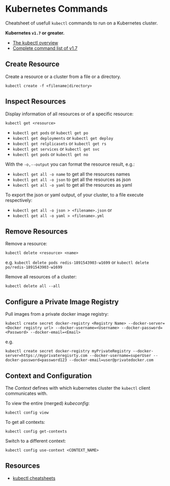 # Kubernetes Commands
Cheatsheet of usefull `kubectl` commands to run on a Kubernetes cluster.

**Kubernetes `v1.7` or greater.**

 - [The kubectl overview](https://kubernetes.io/docs/user-guide/kubectl-overview/)
 - [Complete command list of v1.7](https://kubernetes.io/docs/user-guide/kubectl/v1.7/)

## Create Resource
Create a resource or a cluster from a file or a directory.

```
kubectl create -f <filename|directory>
```

## Inspect Resources
Display information of all resources or of a specific resource:

```
kubectl get <resource>
```

 - `kubectl get pods` or `kubectl get po`
 - `kubectl get deployments` or `kubectl get deploy`
 - `kubectl get relplicasets` or `kubectl get rs`
 - `kubectl get services` or `kubectl get svc`
 - `kubectl get pods` or `kubectl get no`

With the `-o,--output` you can format the resource result, e.g.:
 - `kubectl get all -o name` to get all the resources names
 - `kubectl get all -o json` to get all the resources as json
 - `kubectl get all -o yaml` to get all the resources as yaml

To export the json or yaml output, of your cluster, to a file execute respectively:
 - `kubectl get all -o json > <filename>.json` or
 - `kubectl get all -o yaml > <filename>.yml`

## Remove Resources
Remove a resource:

```
kubectl delete <resource> <name>
```

e.g.
`kubectl delete pods redis-1891543903-w1699` or `kubectl delete po/redis-1891543903-w1699`

Remove all resources of a cluster:

```
kubectl delete all --all
```

## Configure a Private Image Registry
Pull images from a private docker image registry:

```
kubectl create secret docker-registry <Registry Name> --docker-server=<Docker registry url> --docker-username=<Username> --docker-password=<Password> --docker-email=<Email>
```

e.g.
```
kubectl create secret docker-registry myPrivateRegistry --docker-server=https://myprivateregisrty.com --docker-username=superUser --docker-password=password123 --docker-email=user@privatedocker.com
```

## Context and Configuration
The _Context_ defines with which kubernetes cluster the `kubectl` client communicates with.

To view the entire (merged) _kubeconfig_:

```
kubectl config view
```

To get all contexts:

```
kubectl config get-contexts
```

Switch to a different context:

```
kubectl config use-context <CONTEXT_NAME>
```

## Resources
- [kubectl cheatsheets](https://kubernetes.io/docs/user-guide/kubectl-cheatsheet/)